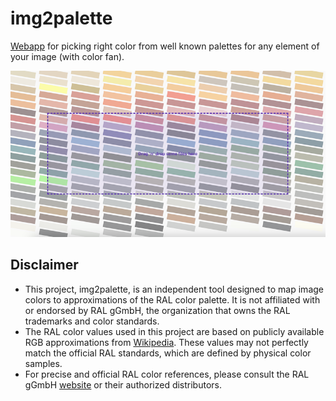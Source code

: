 # img2palette

[Webapp](https://jedluk.github.io/img2palette/) for picking right color from well known palettes for any element of your image (with color fan).

![Screen](https://raw.githubusercontent.com/jedluk/img2palette/main/og-image.png)

## Disclaimer

- This project, img2palette, is an independent tool designed to map image colors to approximations of the RAL color palette. It is not affiliated with or endorsed by RAL gGmbH, the organization that owns the RAL trademarks and color standards.
- The RAL color values used in this project are based on publicly available RGB approximations from [Wikipedia](https://en.wikipedia.org/wiki/List_of_RAL_colours). These values may not perfectly match the official RAL standards, which are defined by physical color samples.
- For precise and official RAL color references, please consult the RAL gGmbH [website](https://www.ral-farben.de/) or their authorized distributors.
